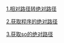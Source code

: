 [1.相对路径转绝对路径](./GetFileAbsolutePath.cpp)

[2.获取程序的绝对路径](./GetProcessAbsolutePath.cpp)

[3.获取so的绝对路径](./GetSoSelfPath.cpp)